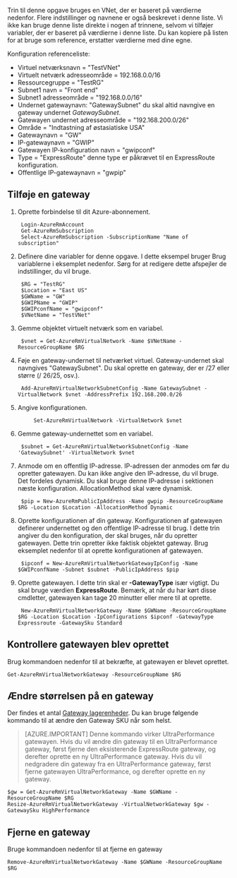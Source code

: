 Trin til denne opgave bruges en VNet, der er baseret på værdierne nedenfor. Flere indstillinger og navnene er også beskrevet i denne liste. Vi ikke kan bruge denne liste direkte i nogen af trinnene, selvom vi tilføjer variabler, der er baseret på værdierne i denne liste. Du kan kopiere på listen for at bruge som reference, erstatter værdierne med dine egne.

Konfiguration referenceliste:
    
- Virtuel netværksnavn = "TestVNet"
- Virtuelt netværk adresseområde = 192.168.0.0/16
- Ressourcegruppe = "TestRG"
- Subnet1 navn = "Front end" 
- Subnet1 adresseområde = "192.168.0.0/16"
- Undernet gatewaynavn: "GatewaySubnet" du skal altid navngive en gateway undernet *GatewaySubnet*.
- Gatewayen undernet adresseområde = "192.168.200.0/26"
- Område = "Indtastning af østasiatiske USA"
- Gatewaynavn = "GW"
- IP-gatewaynavn = "GWIP"
- Gatewayen IP-konfiguration navn = "gwipconf"
-  Type = "ExpressRoute" denne type er påkrævet til en ExpressRoute konfiguration.
- Offentlige IP-gatewaynavn = "gwpip"


## <a name="add-a-gateway"></a>Tilføje en gateway

1. Oprette forbindelse til dit Azure-abonnement. 

        Login-AzureRmAccount
        Get-AzureRmSubscription 
        Select-AzureRmSubscription -SubscriptionName "Name of subscription"

2. Definere dine variabler for denne opgave. I dette eksempel bruger Brug variablerne i eksemplet nedenfor. Sørg for at redigere dette afspejler de indstillinger, du vil bruge. 
        
        $RG = "TestRG"
        $Location = "East US"
        $GWName = "GW"
        $GWIPName = "GWIP"
        $GWIPconfName = "gwipconf"
        $VNetName = "TestVNet"

3. Gemme objektet virtuelt netværk som en variabel.

        $vnet = Get-AzureRmVirtualNetwork -Name $VNetName -ResourceGroupName $RG

4. Føje en gateway-undernet til netværket virtuel. Gateway-undernet skal navngives "GatewaySubnet". Du skal oprette en gateway, der er /27 eller større (/ 26/25, osv.).
            
        Add-AzureRmVirtualNetworkSubnetConfig -Name GatewaySubnet -VirtualNetwork $vnet -AddressPrefix 192.168.200.0/26

5. Angive konfigurationen.

            Set-AzureRmVirtualNetwork -VirtualNetwork $vnet

6. Gemme gateway-undernettet som en variabel.

        $subnet = Get-AzureRmVirtualNetworkSubnetConfig -Name 'GatewaySubnet' -VirtualNetwork $vnet

7. Anmode om en offentlig IP-adresse. IP-adressen der anmodes om før du opretter gatewayen. Du kan ikke angive den IP-adresse, du vil bruge. Det fordeles dynamisk. Du skal bruge denne IP-adresse i sektionen næste konfiguration. AllocationMethod skal være dynamisk.

        $pip = New-AzureRmPublicIpAddress -Name gwpip -ResourceGroupName $RG -Location $Location -AllocationMethod Dynamic

8. Oprette konfigurationen af din gateway. Konfigurationen af gatewayen definerer undernettet og den offentlige IP-adresse til brug. I dette trin angiver du den konfiguration, der skal bruges, når du opretter gatewayen. Dette trin opretter ikke faktisk objektet gateway. Brug eksemplet nedenfor til at oprette konfigurationen af gatewayen. 

        $ipconf = New-AzureRmVirtualNetworkGatewayIpConfig -Name $GWIPconfName -Subnet $subnet -PublicIpAddress $pip

9. Oprette gatewayen. I dette trin skal er **-GatewayType** især vigtigt. Du skal bruge værdien **ExpressRoute**. Bemærk, at når du har kørt disse cmdletter, gatewayen kan tage 20 minutter eller mere til at oprette.

        New-AzureRmVirtualNetworkGateway -Name $GWName -ResourceGroupName $RG -Location $Location -IpConfigurations $ipconf -GatewayType Expressroute -GatewaySku Standard

## <a name="verify-the-gateway-was-created"></a>Kontrollere gatewayen blev oprettet

Brug kommandoen nedenfor til at bekræfte, at gatewayen er blevet oprettet.

    Get-AzureRmVirtualNetworkGateway -ResourceGroupName $RG

## <a name="resize-a-gateway"></a>Ændre størrelsen på en gateway

Der findes et antal [Gateway lagerenheder](../articles/expressroute/expressroute-about-virtual-network-gateways.md). Du kan bruge følgende kommando til at ændre den Gateway SKU når som helst.

>[AZURE.IMPORTANT] Denne kommando virker UltraPerformance gatewayen. Hvis du vil ændre din gateway til en UltraPerformance gateway, først fjerne den eksisterende ExpressRoute gateway, og derefter oprette en ny UltraPerformance gateway. Hvis du vil nedgradere din gateway fra en UltraPerformance gateway, først fjerne gatewayen UltraPerformance, og derefter oprette en ny gateway.

    $gw = Get-AzureRmVirtualNetworkGateway -Name $GWName -ResourceGroupName $RG
    Resize-AzureRmVirtualNetworkGateway -VirtualNetworkGateway $gw -GatewaySku HighPerformance

## <a name="remove-a-gateway"></a>Fjerne en gateway

Bruge kommandoen nedenfor til at fjerne en gateway

    Remove-AzureRmVirtualNetworkGateway -Name $GWName -ResourceGroupName $RG  
